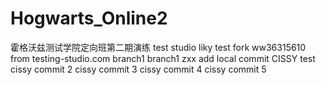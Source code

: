 # Hogwarts_Online2

霍格沃兹测试学院定向班第二期演练
test studio
liky test fork
ww36315610
from testing-studio.com
branch1
branch1
zxx
add local commit
CISSY
test
cissy commit 2
cissy commit 3
cissy commit 4
cissy commit 5
